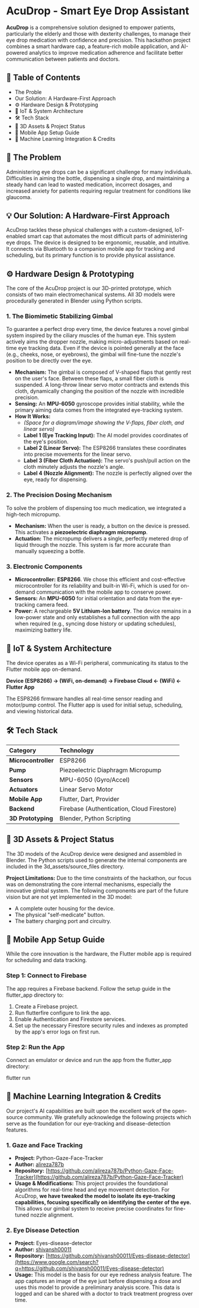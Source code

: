 # **AcuDrop \- Smart Eye Drop Assistant**

**AcuDrop** is a comprehensive solution designed to empower patients, particularly the elderly and those with dexterity challenges, to manage their eye drop medication with confidence and precision. This hackathon project combines a smart hardware cap, a feature-rich mobile application, and AI-powered analytics to improve medication adherence and facilitate better communication between patients and doctors.

## **📜 Table of Contents**

* The Proble
* Our Solution: A Hardware-First Approach
* ⚙️ Hardware Design & Prototyping
* 🤖 IoT & System Architecture
* 🛠️ Tech Stack
* 🎨 3D Assets & Project Status
* 📱 Mobile App Setup Guide
* 🧠 Machine Learning Integration & Credits

## **🎯 The Problem**

Administering eye drops can be a significant challenge for many individuals. Difficulties in aiming the bottle, dispensing a single drop, and maintaining a steady hand can lead to wasted medication, incorrect dosages, and increased anxiety for patients requiring regular treatment for conditions like glaucoma.

## **💡 Our Solution: A Hardware-First Approach**

AcuDrop tackles these physical challenges with a custom-designed, IoT-enabled smart cap that automates the most difficult parts of administering eye drops. The device is designed to be ergonomic, reusable, and intuitive. It connects via Bluetooth to a companion mobile app for tracking and scheduling, but its primary function is to provide physical assistance.

## **⚙️ Hardware Design & Prototyping**

The core of the AcuDrop project is our 3D-printed prototype, which consists of two main electromechanical systems. All 3D models were procedurally generated in Blender using Python scripts.

### **1\. The Biomimetic Stabilizing Gimbal**

To guarantee a perfect drop every time, the device features a novel gimbal system inspired by the ciliary muscles of the human eye. This system actively aims the dropper nozzle, making micro-adjustments based on real-time eye tracking data. Even if the device is pointed generally at the face (e.g., cheeks, nose, or eyebrows), the gimbal will fine-tune the nozzle's position to be directly over the eye.

* **Mechanism:** The gimbal is composed of V-shaped flaps that gently rest on the user's face. Between these flaps, a small fiber cloth is suspended. A long-throw linear servo motor contracts and extends this cloth, dynamically changing the position of the nozzle with incredible precision.  
* **Sensing:** An **MPU-6050** gyroscope provides initial stability, while the primary aiming data comes from the integrated eye-tracking system.  
* **How It Works:**  
  * *(Space for a diagram/image showing the V-flaps, fiber cloth, and linear servo)*  
  * **Label 1 (Eye Tracking Input):** The AI model provides coordinates of the eye's position.  
  * **Label 2 (Linear Servo):** The ESP8266 translates these coordinates into precise movements for the linear servo.  
  * **Label 3 (Fiber Cloth Actuation):** The servo's push/pull action on the cloth minutely adjusts the nozzle's angle.  
  * **Label 4 (Nozzle Alignment):** The nozzle is perfectly aligned over the eye, ready for dispensing.

### **2\. The Precision Dosing Mechanism**

To solve the problem of dispensing too much medication, we integrated a high-tech micropump.

* **Mechanism:** When the user is ready, a button on the device is pressed. This activates a **piezoelectric diaphragm micropump**.  
* **Actuation:** The micropump delivers a single, perfectly metered drop of liquid through the nozzle. This system is far more accurate than manually squeezing a bottle.

### **3\. Electronic Components**

* **Microcontroller:** **ESP8266**. We chose this efficient and cost-effective microcontroller for its reliability and built-in Wi-Fi, which is used for on-demand communication with the mobile app to conserve power.  
* **Sensors:** An **MPU-6050** for initial orientation and data from the eye-tracking camera feed.  
* **Power:** A rechargeable **5V Lithium-Ion battery**. The device remains in a low-power state and only establishes a full connection with the app when required (e.g., syncing dose history or updating schedules), maximizing battery life.

## **🤖 IoT & System Architecture**

The device operates as a Wi-Fi peripheral, communicating its status to the Flutter mobile app on-demand.

**Device (ESP8266) \-\> (WiFi, on-demand) \-\> Firebase Cloud \<- (WiFi) \<- Flutter App**

The ESP8266 firmware handles all real-time sensor reading and motor/pump control. The Flutter app is used for initial setup, scheduling, and viewing historical data.

## **🛠️ Tech Stack**

| Category | Technology |
| :---- | :---- |
| **Microcontroller** | ESP8266 |
| **Pump** | Piezoelectric Diaphragm Micropump |
| **Sensors** | MPU-6050 (Gyro/Accel) |
| **Actuators** | Linear Servo Motor |
| **Mobile App** | Flutter, Dart, Provider |
| **Backend** | Firebase (Authentication, Cloud Firestore) |
| **3D Prototyping** | Blender, Python Scripting |

## **🎨 3D Assets & Project Status**

The 3D models of the AcuDrop device were designed and assembled in Blender. The Python scripts used to generate the internal components are included in the 3d\_assets/source\_files directory.

**Project Limitations:** Due to the time constraints of the hackathon, our focus was on demonstrating the core internal mechanisms, especially the innovative gimbal system. The following components are part of the future vision but are not yet implemented in the 3D model:

* A complete outer housing for the device.  
* The physical "self-medicate" button.  
* The battery charging port and circuitry.

## **📱 Mobile App Setup Guide**

While the core innovation is the hardware, the Flutter mobile app is required for scheduling and data tracking.

### **Step 1: Connect to Firebase**

The app requires a Firebase backend. Follow the setup guide in the flutter\_app directory to:

1. Create a Firebase project.  
2. Run flutterfire configure to link the app.  
3. Enable Authentication and Firestore services.  
4. Set up the necessary Firestore security rules and indexes as prompted by the app's error logs on first run.

### **Step 2: Run the App**

Connect an emulator or device and run the app from the flutter\_app directory:

flutter run

## **🧠 Machine Learning Integration & Credits**

Our project's AI capabilities are built upon the excellent work of the open-source community. We gratefully acknowledge the following projects which serve as the foundation for our eye-tracking and disease-detection features.

### **1\. Gaze and Face Tracking**

* **Project:** Python-Gaze-Face-Tracker  
* **Author:** [alireza787b](https://github.com/alireza787b)  
* **Repository:** [https://github.com/alireza787b/Python-Gaze-Face-Tracker](https://github.com/alireza787b/Python-Gaze-Face-Tracker)  
* **Usage & Modifications:** This project provides the foundational algorithms for real-time head and eye movement detection. For AcuDrop, **we have tweaked the model to isolate its eye-tracking capabilities, focusing specifically on identifying the center of the eye.** This allows our gimbal system to receive precise coordinates for fine-tuned nozzle alignment.

### **2\. Eye Disease Detection**

* **Project:** Eyes-disease-detector  
* **Author:** [shivansh00011](https://github.com/shivansh00011)  
* **Repository:** [https://github.com/shivansh00011/Eyes-disease-detector](https://www.google.com/search?q=https://github.com/shivansh00011/Eyes-disease-detector)  
* **Usage:** This model is the basis for our eye redness analysis feature. The app captures an image of the eye just before dispensing a dose and uses this model to provide a preliminary analysis score. This data is logged and can be shared with a doctor to track treatment progress over time.
